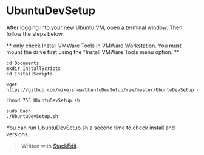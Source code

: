 # UbuntuDevSetup

After logging into your new Ubuntu VM, open a terminal window. Then follow the steps below. 

** only check Install VMWare Tools in VMWare Workstation. You must mount the drive first using the "Install VMWare Tools menu option. **

```
cd Documents
mkdir InstallScripts
cd InstallScripts

wget https://github.com/mikejshea/UbuntuDevSetup/raw/master/UbuntuDevSetup.sh

chmod 755 UbuntuDevSetup.sh

sudo bash
./UbuntuDevSetup.sh
```
You can run UbuntuDevSetup.sh a second time to check install and versions.


> Written with [StackEdit](https://stackedit.io/).
